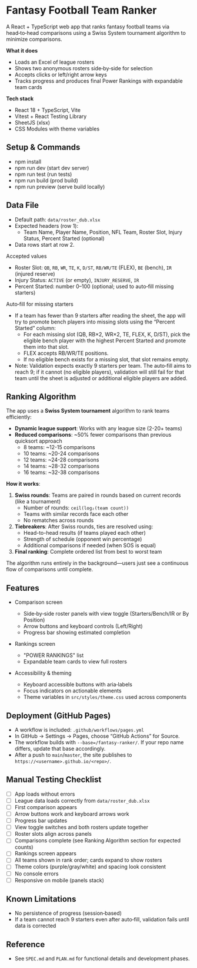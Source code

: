 # Fantasy Football Team Ranker

A React + TypeScript web app that ranks fantasy football teams via head‑to‑head comparisons using a Swiss System tournament algorithm to minimize comparisons.

**What it does**
- Loads an Excel of league rosters
- Shows two anonymous rosters side‑by‑side for selection
- Accepts clicks or left/right arrow keys
- Tracks progress and produces final Power Rankings with expandable team cards

**Tech stack**
- React 18 + TypeScript, Vite
- Vitest + React Testing Library
- SheetJS (xlsx)
- CSS Modules with theme variables

## Setup & Commands
- npm install
- npm run dev  (start dev server)
- npm run test (run tests)
- npm run build (prod build)
- npm run preview (serve build locally)

## Data File
- Default path: `data/roster_dub.xlsx`
- Expected headers (row 1):
  - Team Name, Player Name, Position, NFL Team, Roster Slot, Injury Status, Percent Started (optional)
- Data rows start at row 2.

Accepted values
- Roster Slot: `QB`, `RB`, `WR`, `TE`, `K`, `D/ST`, `RB/WR/TE` (FLEX), `BE` (bench), `IR` (injured reserve)
- Injury Status: `ACTIVE` (or empty), `INJURY_RESERVE`, `IR`
- Percent Started: number 0–100 (optional; used to auto‑fill missing starters)

Auto‑fill for missing starters
- If a team has fewer than 9 starters after reading the sheet, the app will try to promote bench players into missing slots using the “Percent Started” column:
  - For each missing slot (QB, RB×2, WR×2, TE, FLEX, K, D/ST), pick the eligible bench player with the highest Percent Started and promote them into that slot.
  - FLEX accepts RB/WR/TE positions.
  - If no eligible bench exists for a missing slot, that slot remains empty.
- Note: Validation expects exactly 9 starters per team. The auto‑fill aims to reach 9; if it cannot (no eligible players), validation will still fail for that team until the sheet is adjusted or additional eligible players are added.

## Ranking Algorithm

The app uses a **Swiss System tournament** algorithm to rank teams efficiently:

- **Dynamic league support**: Works with any league size (2-20+ teams)
- **Reduced comparisons**: ~50% fewer comparisons than previous quicksort approach
  - 8 teams: ~12-15 comparisons
  - 10 teams: ~20-24 comparisons
  - 12 teams: ~24-28 comparisons
  - 14 teams: ~28-32 comparisons
  - 16 teams: ~32-38 comparisons

**How it works**:
1. **Swiss rounds**: Teams are paired in rounds based on current records (like a tournament)
   - Number of rounds: `ceil(log₂(team count))`
   - Teams with similar records face each other
   - No rematches across rounds
2. **Tiebreakers**: After Swiss rounds, ties are resolved using:
   - Head-to-head results (if teams played each other)
   - Strength of schedule (opponent win percentage)
   - Additional comparisons if needed (when SOS is equal)
3. **Final ranking**: Complete ordered list from best to worst team

The algorithm runs entirely in the background—users just see a continuous flow of comparisons until complete.

## Features
- Comparison screen
  - Side‑by‑side roster panels with view toggle (Starters/Bench/IR or By Position)
  - Arrow buttons and keyboard controls (Left/Right)
  - Progress bar showing estimated completion

- Rankings screen
  - "POWER RANKINGS" list
  - Expandable team cards to view full rosters

- Accessibility & theming
  - Keyboard accessible buttons with aria‑labels
  - Focus indicators on actionable elements
  - Theme variables in `src/styles/theme.css` used across components

## Deployment (GitHub Pages)
- A workflow is included: `.github/workflows/pages.yml`
- In GitHub → Settings → Pages, choose “GitHub Actions” for Source.
- The workflow builds with `--base=/fantasy-ranker/`. If your repo name differs, update that base accordingly.
- After a push to `main`/`master`, the site publishes to `https://<username>.github.io/<repo>/`.

## Manual Testing Checklist
- [ ] App loads without errors
- [ ] League data loads correctly from `data/roster_dub.xlsx`
- [ ] First comparison appears
- [ ] Arrow buttons work and keyboard arrows work
- [ ] Progress bar updates
- [ ] View toggle switches and both rosters update together
- [ ] Roster slots align across panels
- [ ] Comparisons complete (see Ranking Algorithm section for expected counts)
- [ ] Rankings screen appears
- [ ] All teams shown in rank order; cards expand to show rosters
- [ ] Theme colors (purple/gray/white) and spacing look consistent
- [ ] No console errors
- [ ] Responsive on mobile (panels stack)

## Known Limitations
- No persistence of progress (session‑based)
- If a team cannot reach 9 starters even after auto‑fill, validation fails until data is corrected

## Reference
- See `SPEC.md` and `PLAN.md` for functional details and development phases.
